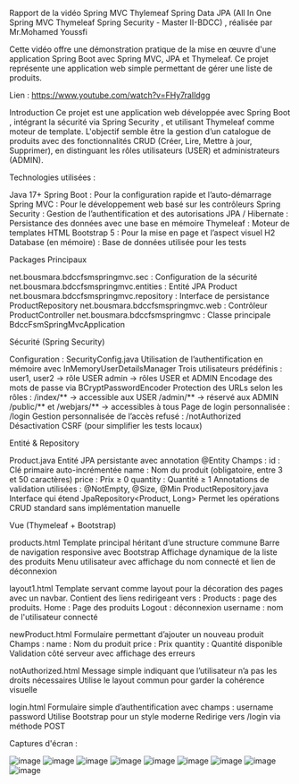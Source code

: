 Rapport de la vidéo Spring MVC Thylemeaf Spring Data JPA (All In One Spring MVC Thymeleaf Spring Security - Master II-BDCC) , réalisée par Mr.Mohamed Youssfi


Cette vidéo offre une démonstration pratique de la mise en œuvre d'une application Spring Boot avec Spring MVC, JPA et Thymeleaf. Ce projet représente une application web simple permettant de gérer une liste de produits.

Lien : https://www.youtube.com/watch?v=FHy7raIldgg


Introduction
Ce projet est une application web développée avec Spring Boot , intégrant la sécurité via Spring Security , et utilisant Thymeleaf comme moteur de template. L'objectif semble être la gestion d’un catalogue de produits avec des fonctionnalités CRUD (Créer, Lire, Mettre à jour, Supprimer), en distinguant les rôles utilisateurs (USER) et administrateurs (ADMIN).


Technologies utilisées :

Java 17+
Spring Boot : Pour la configuration rapide et l’auto-démarrage
Spring MVC : Pour le développement web basé sur les contrôleurs
Spring Security : Gestion de l’authentification et des autorisations
JPA / Hibernate : Persistance des données avec une base en mémoire
Thymeleaf : Moteur de templates HTML
Bootstrap 5 : Pour la mise en page et l’aspect visuel
H2 Database (en mémoire) : Base de données utilisée pour les tests

Packages Principaux

net.bousmara.bdccfsmspringmvc.sec : Configuration de la sécurité
net.bousmara.bdccfsmspringmvc.entities : Entité JPA Product
net.bousmara.bdccfsmspringmvc.repository : Interface de persistance ProductRepository
net.bousmara.bdccfsmspringmvc.web : Contrôleur ProductController
net.bousmara.bdccfsmspringmvc : Classe principale BdccFsmSpringMvcApplication

Sécurité (Spring Security)

Configuration : SecurityConfig.java
Utilisation de l’authentification en mémoire avec InMemoryUserDetailsManager
Trois utilisateurs prédéfinis :
user1, user2 → rôle USER
admin → rôles USER et ADMIN
Encodage des mots de passe via BCryptPasswordEncoder
Protection des URLs selon les rôles :
/index/** → accessible aux USER
/admin/** → réservé aux ADMIN
/public/** et /webjars/** → accessibles à tous
Page de login personnalisée : /login
Gestion personnalisée de l’accès refusé : /notAuthorized
Désactivation CSRF (pour simplifier les tests locaux)

Entité & Repository

Product.java
Entité JPA persistante avec annotation @Entity
Champs :
id : Clé primaire auto-incrémentée
name : Nom du produit (obligatoire, entre 3 et 50 caractères)
price : Prix ≥ 0
quantity : Quantité ≥ 1
Annotations de validation utilisées :
@NotEmpty, @Size, @Min
ProductRepository.java
Interface qui étend JpaRepository<Product, Long>
Permet les opérations CRUD standard sans implémentation manuelle

Vue (Thymeleaf + Bootstrap)

products.html
Template principal héritant d’une structure commune
Barre de navigation responsive avec Bootstrap
Affichage dynamique de la liste des produits
Menu utilisateur avec affichage du nom connecté et lien de déconnexion

layout1.html
Template servant comme layout pour la décoration des pages avec un navbar.
Contient des liens redirigeant vers :
Products : page des produits.
Home : Page des produits
Logout : déconnexion
username : nom de l'utilisateur connecté

newProduct.html
Formulaire permettant d’ajouter un nouveau produit
Champs :
name : Nom du produit
price : Prix
quantity : Quantité disponible
Validation côté serveur avec affichage des erreurs

notAuthorized.html
Message simple indiquant que l’utilisateur n’a pas les droits nécessaires
Utilise le layout commun pour garder la cohérence visuelle

login.html
Formulaire simple d’authentification avec champs :
username
password
Utilise Bootstrap pour un style moderne
Redirige vers /login via méthode POST

Captures d'écran : 

![image](https://github.com/user-attachments/assets/be248f52-1d6f-44ac-a077-852061b28fa3)
![image](https://github.com/user-attachments/assets/92cbf747-8cd8-47c3-8d3e-9fb6cc1cf158)
![image](https://github.com/user-attachments/assets/2da17d71-df02-4211-a964-ab287ed4df26)
![image](https://github.com/user-attachments/assets/77b5eca2-ac57-4fa2-a15a-0a27e2c2434e)
![image](https://github.com/user-attachments/assets/0d7e36c3-c6b7-4912-aae4-a36095a75cc8)
![image](https://github.com/user-attachments/assets/3d7110ad-9cb1-4721-b123-79a513e1b8c5)
![image](https://github.com/user-attachments/assets/488c0f5d-042d-4f21-a823-1631d4dfb1c3)
![image](https://github.com/user-attachments/assets/fdc24a99-6f03-47a6-aa80-3c8f173f39d2)
![image](https://github.com/user-attachments/assets/0f132d2a-070b-4cb3-af08-0d6de17dfdc6)






